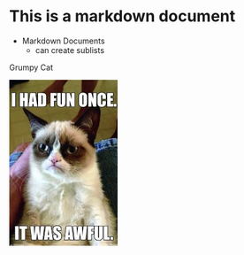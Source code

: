 # This is a markdown document

* Markdown Documents
    * can create sublists
    
Grumpy Cat

![](photo.jpeg)
